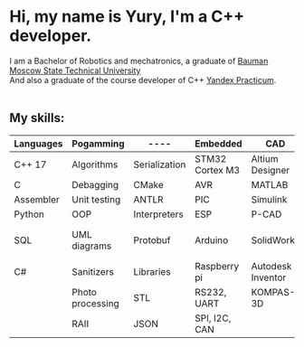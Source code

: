 # Hi, my name is Yury, I'm a C++ developer.
I am a Bachelor of Robotics and mechatronics, a graduate of [Bauman Moscow State Technical University](https://bmstu.ru/chair/robototehniceskie-sistemy-i-mehatronika) <br />
And also a graduate of the course developer of C++ [Yandex Practicum](https://practicum.yandex.ru/cpp/).<br />
<br />
## My skills:
| **Languages** | **Pogamming**    | **----**      | **Embedded**    |    **CAD**        | **DevOps**           | **Database**    |
|---------------|------------------|---------------|-----------------|-------------------|----------------------|-----------------|
| C++ 17        | Algorithms       | Serialization | STM32 Cortex M3 | Altium Designer   | Docker               | MySQL           |
| C             | Debagging        | CMake         | AVR             | MATLAB            | Kubernetes           | PostgreSQL      |
| Assembler     | Unit testing     | ANTLR         | PIC             | Simulink          | Packer               | MongoDB         |
| Python        | OOP              | Interpreters  | ESP             | P-CAD             | Terraform            | ClickHouse      |
| SQL           | UML diagrams     | Protobuf      | Arduino         | SolidWorks        | Yandex Compute Cloud | Yandex Database |
| C#            | Sanitizers       | Libraries     | Raspberry pi    | Autodesk Inventor | Virtual machines     |                 |
|               | Photo processing | STL           | RS232, UART     | KOMPAS-3D         | CLI Yandex Cloud     |                 |
|               | RAII             | JSON          | SPI, I2C, CAN   |                   | Yandex DataLens      |                 |

